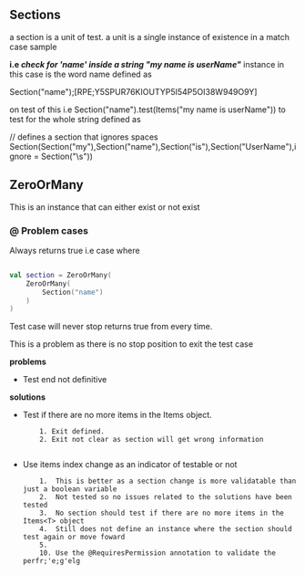 ## Sections

a section is a unit of test. 
a unit is a single instance of existence in a match case
sample

__i.e *check for 'name' inside a string "my name is userName"*__
instance in this case is the word name defined as 

Section("name");[RPE;Y5SPUR76KIOUTYP5I54P5OI38W949O9Y]

on test of this i.e
Section("name").test(Items("my name is userName"))
to test for the whole string defined as

// defines a section that ignores spaces
Section(Section("my"),Section("name"),Section("is"),Section("UserName"),ignore = Section("\s"))


## ZeroOrMany
This is an instance that can either exist or not exist

### @ Problem cases
Always returns true i.e case where 
```kotlin

val section = ZeroOrMany(
    ZeroOrMany(
        Section("name")
    )
)

```

Test case will never stop returns true from every time.

This is a problem as there is no stop position to exit the test case

__problems__
* Test end not definitive 


__solutions__

* Test  if there are no more items in the Items object.
    ```
        1. Exit defined.
        2. Exit not clear as section will get wrong information
        
    ```
  
* Use items index change as an indicator of testable or not
    ```
        1.  This is better as a section change is more validatable than just a boolean variable
        2.  Not tested so no issues related to the solutions have been tested
        3.  No section should test if there are no more items in the Items<T> object
        4.  Still does not define an instance where the section should test again or move foward
        5.  
        10. Use the @RequiresPermission annotation to validate the perfr;'e;g'elg
  
    ```
    

